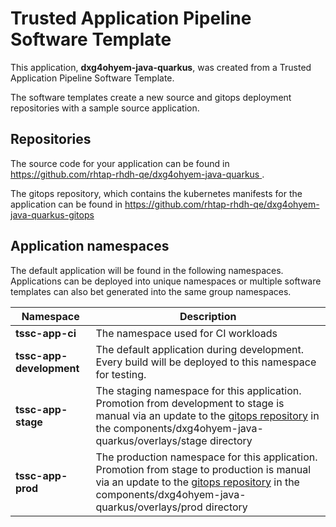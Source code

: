 # Trusted Application Pipeline Software Template

This application, **dxg4ohyem-java-quarkus**, was created from a Trusted Application Pipeline Software Template.

The software templates create a new source and gitops deployment repositories with a sample source application. 

## Repositories

The source code for your application can be found in [https://github.com/rhtap-rhdh-qe/dxg4ohyem-java-quarkus ](https://github.com/rhtap-rhdh-qe/dxg4ohyem-java-quarkus ).
 
The gitops repository, which contains the kubernetes manifests for the application can be found in 
[https://github.com/rhtap-rhdh-qe/dxg4ohyem-java-quarkus-gitops ](https://github.com/rhtap-rhdh-qe/dxg4ohyem-java-quarkus-gitops ) 

## Application namespaces 

The default application will be found in the following namespaces. Applications can be deployed into unique namespaces or multiple software templates can also bet generated into the same group namespaces.  

|  Namespace   |  Description   |  
| -------- | -------- |
| **tssc-app-ci** | The namespace used for CI workloads |
| **tssc-app-development** | The default application during development. Every build will be deployed to this namespace for testing. |
| **tssc-app-stage** | The staging namespace for this application. Promotion from development to stage is manual via an update to the [gitops repository](https://github.com/rhtap-rhdh-qe/dxg4ohyem-java-quarkus-gitops ) in the components/dxg4ohyem-java-quarkus/overlays/stage directory |
| **tssc-app-prod** | The production namespace for this application. Promotion from stage to production is manual via an update to the [gitops repository](https://github.com/rhtap-rhdh-qe/dxg4ohyem-java-quarkus-gitops ) in the components/dxg4ohyem-java-quarkus/overlays/prod directory |